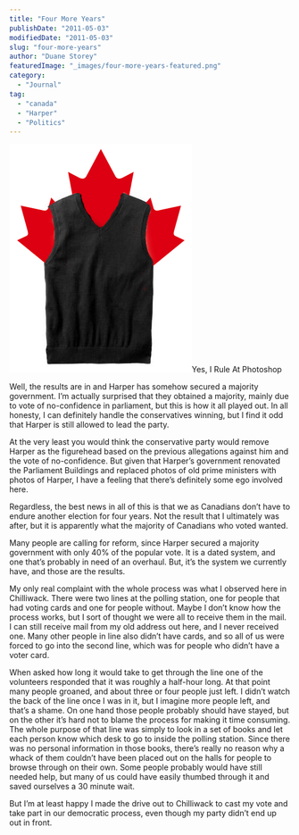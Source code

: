 ```yaml
---
title: "Four More Years"
publishDate: "2011-05-03"
modifiedDate: "2011-05-03"
slug: "four-more-years"
author: "Duane Storey"
featuredImage: "_images/four-more-years-featured.png"
category:
  - "Journal"
tag:
  - "canada"
  - "Harper"
  - "Politics"
---
```


[![](_images/four-more-years-1.png "Screen shot 2011-05-02 at 11.04.29 PM")](http://www.migratorynerd.com/wordpress/wp-content/uploads/2011/05/Screen-shot-2011-05-02-at-11.04.29-PM.png)Yes, I Rule At Photoshop



Well, the results are in and Harper has somehow secured a majority government. I’m actually surprised that they obtained a majority, mainly due to vote of no-confidence in parliament, but this is how it all played out. In all honesty, I can definitely handle the conservatives winning, but I find it odd that Harper is still allowed to lead the party.

At the very least you would think the conservative party would remove Harper as the figurehead based on the previous allegations against him and the vote of no-confidence. But given that Harper’s government renovated the Parliament Buildings and replaced photos of old prime ministers with photos of Harper, I have a feeling that there’s definitely some ego involved here.

Regardless, the best news in all of this is that we as Canadians don’t have to endure another election for four years. Not the result that I ultimately was after, but it is apparently what the majority of Canadians who voted wanted.

Many people are calling for reform, since Harper secured a majority government with only 40% of the popular vote. It is a dated system, and one that’s probably in need of an overhaul. But, it’s the system we currently have, and those are the results.

My only real complaint with the whole process was what I observed here in Chilliwack. There were two lines at the polling station, one for people that had voting cards and one for people without. Maybe I don’t know how the process works, but I sort of thought we were all to receive them in the mail. I can still receive mail from my old address out here, and I never received one. Many other people in line also didn’t have cards, and so all of us were forced to go into the second line, which was for people who didn’t have a voter card.

When asked how long it would take to get through the line one of the volunteers responded that it was roughly a half-hour long. At that point many people groaned, and about three or four people just left. I didn’t watch the back of the line once I was in it, but I imagine more people left, and that’s a shame. On one hand those people probably should have stayed, but on the other it’s hard not to blame the process for making it time consuming. The whole purpose of that line was simply to look in a set of books and let each person know which desk to go to inside the polling station. Since there was no personal information in those books, there’s really no reason why a whack of them couldn’t have been placed out on the halls for people to browse through on their own. Some people probably would have still needed help, but many of us could have easily thumbed through it and saved ourselves a 30 minute wait.

But I’m at least happy I made the drive out to Chilliwack to cast my vote and take part in our democratic process, even though my party didn’t end up out in front.